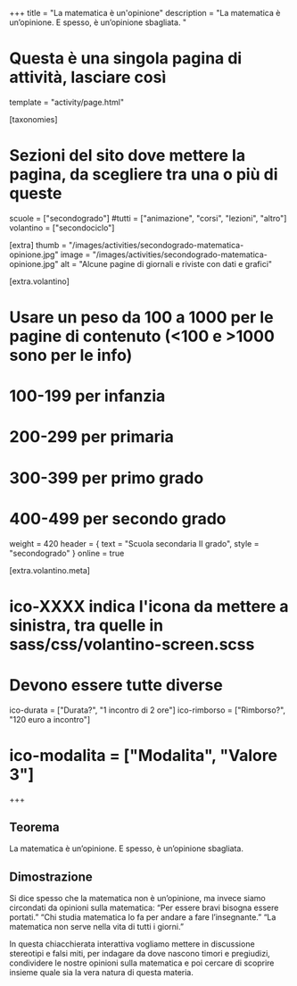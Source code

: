 +++
title = "La matematica è un'opinione"
description = "La matematica è un’opinione. E spesso, è un’opinione sbagliata. "

# Questa è una singola pagina di attività, lasciare così
template = "activity/page.html"

[taxonomies]
# Sezioni del sito dove mettere la pagina, da scegliere tra una o più di queste
scuole = ["secondogrado"]
#tutti = ["animazione", "corsi", "lezioni", "altro"]
volantino = ["secondociclo"]

[extra]
thumb = "/images/activities/secondogrado-matematica-opinione.jpg"
image = "/images/activities/secondogrado-matematica-opinione.jpg"
alt = "Alcune pagine di giornali e riviste con dati e grafici"

[extra.volantino]
# Usare un peso da 100 a 1000 per le pagine di contenuto (<100 e >1000 sono per le info)
# 100-199 per infanzia
# 200-299 per primaria
# 300-399 per primo grado
# 400-499 per secondo grado
weight = 420
header = { text = "Scuola secondaria II grado", style = "secondogrado" }
online = true

[extra.volantino.meta]
# ico-XXXX indica l'icona da mettere a sinistra, tra quelle in sass/css/volantino-screen.scss
# Devono essere tutte diverse 
ico-durata = ["Durata?", "1 incontro di 2 ore"]
ico-rimborso = ["Rimborso?", "120 euro a incontro"]
# ico-modalita = ["Modalita", "Valore 3"]
+++

<h2 class="ico ico-secondogrado-teorema">Teorema</h2>

La matematica è un’opinione. E spesso, è un’opinione sbagliata.

<h2 class="ico ico-secondogrado-dimostrazione">Dimostrazione</h2>

Si dice spesso che la matematica non è un’opinione, ma invece siamo circondati da opinioni sulla matematica: “Per essere bravi bisogna essere portati.” “Chi studia matematica lo fa per andare a fare l’insegnante.” “La matematica non serve nella vita di tutti i giorni.” 

In questa chiacchierata interattiva vogliamo mettere in discussione stereotipi e falsi miti, per indagare da dove nascono timori e pregiudizi, condividere le nostre opinioni sulla matematica e poi cercare di scoprire insieme quale sia la vera natura di questa materia. 
